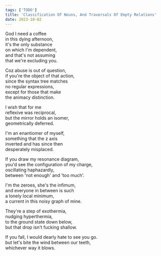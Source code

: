 ```yaml
---
tags: ['TODO']
title: 'Classification Of Nouns, And Traversals Of Empty Relations'
date: 2023-10-02
---
```


God I need a coffee  
in this dying afternoon,  
it's the only substance  
on which I'm dependent,  
and that's not assuming  
that we're excluding you.

Coz abuse is out of question,  
if you're the object of that action,  
since the syntax tree matches  
no regular expressions,  
except for those that make  
the animacy distinction.

I wish that for me  
reflexive was reciprocal,  
but the mirror holds an isomer,  
geometrically deferred.

I'm an enantiomer of myself,  
something that the z axis  
inverted and has since then  
desperately misplaced.

If you draw my resonance diagram,  
you'd see the configuration of my charge,  
oscillating haphazardly,  
between 'not enough' and 'too much'.

I'm the zeroes, she's the infimum,  
and everyone in between is such  
a lonely local minimum,  
a current in this noisy graph of mine.

They're a step of exothermia,  
nudging hyperthermia,  
to the ground state down below,  
but that drop isn't fucking shallow.

If you fall, I would dearly hate to see you go.  
but let's bite the wind between our teeth,  
whichever way it blows.
